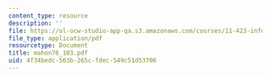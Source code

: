 ```yaml
---
content_type: resource
description: ''
file: https://ol-ocw-studio-app-qa.s3.amazonaws.com/courses/11-423-information-and-communication-technologies-in-community-development-spring-2004/4f34bedc563b265cfdec549c51d53706_mahon76_103.pdf
file_type: application/pdf
resourcetype: Document
title: mahon76_103.pdf
uid: 4f34bedc-563b-265c-fdec-549c51d53706
---
```

